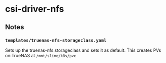 # csi-driver-nfs

## Notes

### `templates/truenas-nfs-storageclass.yaml`

Sets up the truenas-nfs storageclass and sets it as default.  This creates PVs on TrueNAS at `/mnt/slime/k8s/pvc`
